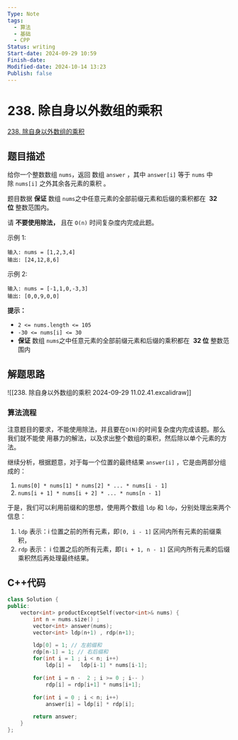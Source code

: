 ```yaml
---
Type: Note
tags: 
  - 算法
  - 基础
  - CPP
Status: writing
Start-date: 2024-09-29 10:59
Finish-date: 
Modified-date: 2024-10-14 13:23
Publish: false
---
```



# 238. 除自身以外数组的乘积
[238. 除自身以外数组的乘积](https://leetcode.cn/problems/product-of-array-except-self/)

## 题目描述
给你一个整数数组 `nums`，返回 数组 `answer` ，其中 `answer[i]` 等于 `nums` 中除 `nums[i]` 之外其余各元素的乘积 。

题目数据 **保证** 数组 `nums`之中任意元素的全部前缀元素和后缀的乘积都在  **32 位** 整数范围内。

请 **不要使用除法，** 且在 `O(n)` 时间复杂度内完成此题。


示例 1:
```
输入: nums = [1,2,3,4]
输出: [24,12,8,6]
```

示例 2:
```
输入: nums = [-1,1,0,-3,3]
输出: [0,0,9,0,0]
```


**提示：**
- `2 <= nums.length <= 105`
- `-30 <= nums[i] <= 30`
- **保证** 数组 `nums`之中任意元素的全部前缀元素和后缀的乘积都在  **32 位** 整数范围内

## 解题思路
![[238. 除自身以外数组的乘积 2024-09-29 11.02.41.excalidraw]]

### 算法流程
注意题目的要求，不能使用除法，并且要在` O(N) `的时间复杂度内完成该题。那么我们就不能使
用暴力的解法，以及求出整个数组的乘积，然后除以单个元素的方法。

继续分析，根据题意，对于每一个位置的最终结果 `answer[i]` ，它是由两部分组成的：
1. `nums[0] * nums[1] * nums[2] * ... * nums[i - 1]`
2. `nums[i + 1] * nums[i + 2] * ... * nums[n - 1]`

于是，我们可以利用前缀和的思想，使用两个数组 `ldp` 和 `ldp`，分别处理出来两个信息：
1. `ldp` 表示：i 位置之前的所有元素，即`[0, i - 1]` 区间内所有元素的前缀乘积，
2. `rdp` 表示： i 位置之后的所有元素，即`[i + 1, n - 1]` 区间内所有元素的后缀乘积然后再处理最终结果。

## C++代码
```cpp
class Solution {
public:
    vector<int> productExceptSelf(vector<int>& nums) {
        int n = nums.size() ;
        vector<int> answer(nums);
        vector<int> ldp(n+1) , rdp(n+1);

        ldp[0] = 1; // 左前缀和
        rdp[n-1] = 1; // 右后缀和
        for(int i = 1 ; i < n; i++)
            ldp[i] =   ldp[i-1] * nums[i-1];

        for(int i = n -  2 ; i >= 0 ; i-- )
            rdp[i] = rdp[i+1] * nums[i+1];

        for(int i = 0 ; i < n; i++)
            answer[i] = ldp[i] * rdp[i]; 

        return answer;
    }
};
```
